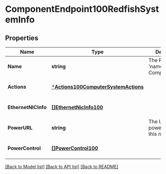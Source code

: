 # ComponentEndpoint100RedfishSystemInfo

## Properties
Name | Type | Description | Notes
------------ | ------------- | ------------- | -------------
**Name** | **string** | The Redfish &#x27;name&#x27; of the ComputerSystem. | [optional] [default to null]
**Actions** | [***Actions100ComputerSystemActions**](Actions_1.0.0_ComputerSystemActions.md) |  | [optional] [default to null]
**EthernetNICInfo** | [**[]EthernetNicInfo100**](EthernetNICInfo_1.0.0.md) |  | [optional] [default to null]
**PowerURL** | **string** | The URL for the power info for this node. | [optional] [default to null]
**PowerControl** | [**[]PowerControl100**](PowerControl_1.0.0.md) |  | [optional] [default to null]

[[Back to Model list]](../README.md#documentation-for-models) [[Back to API list]](../README.md#documentation-for-api-endpoints) [[Back to README]](../README.md)

